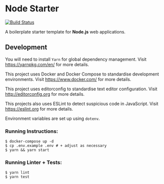 Node Starter 
=======================
[![Build Status](https://travis-ci.org/alvinio/node-starter)](https://travis-ci.org/alvinio/node-starter#)

A boilerplate starter template for **Node.js** web applications.

## Development

You will need to install `Yarn` for global dependency management. Visit https://yarnpkg.com/en/ for more details.

This project uses Docker and Docker Compose to standardise development environments.
Visit https://www.docker.com/ for more details.

This project uses editorconfig to standardise text editor configuration.
Visit http://editorconfig.org for more details.

This projects also uses ESLint to detect suspicious code in JavaScript.
Visit https://eslint.org for more details.

Environment variables are set up using `dotenv`.


### Running Instructions:

```
$ docker-compose up -d
$ cp .env.example .env # + adjust as necessary
$ yarn && yarn start
```

### Running Linter + Tests:

```
$ yarn lint
$ yarn test
```
